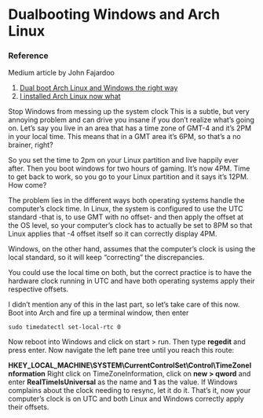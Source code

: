 # Dualbooting Windows and Arch Linux


### Reference

Medium article by John Fajardoo
1. [Dual boot Arch Linux and Windows the right way](https://medium.com/swlh/dual-boot-arch-linux-and-windows-the-right-way-7f59969f7525)
2. [I installed Arch Linux now what](https://medium.com/@fajardocj/i-installed-arch-linux-now-what-b032ebe8be06)

Stop Windows from messing up the system clock
This is a subtle, but very annoying problem and can drive you insane if you don’t realize what’s going on. Let’s say you live in an area that has a time zone of GMT-4 and it’s 2PM in your local time. This means that in a GMT area it’s 6PM, so that’s a no brainer, right?

So you set the time to 2pm on your Linux partition and live happily ever after. Then you boot windows for two hours of gaming. It’s now 4PM. Time to get back to work, so you go to your Linux partition and it says it’s 12PM. How come?

The problem lies in the different ways both operating systems handle the computer’s clock time. In Linux, the system is configured to use the UTC standard -that is, to use GMT with no offset- and then apply the offset at the OS level, so your computer’s clock has to actually be set to 8PM so that Linux applies that -4 offset itself so it can correctly display 4PM.

Windows, on the other hand, assumes that the computer’s clock is using the local standard, so it will keep “correcting” the discrepancies.

You could use the local time on both, but the correct practice is to have the hardware clock running in UTC and have both operating systems apply their respective offsets.

I didn’t mention any of this in the last part, so let’s take care of this now. Boot into Arch and fire up a terminal window, then enter

```
sudo timedatectl set-local-rtc 0
```

Now reboot into Windows and click on start > run. Then type **regedit** and press enter. Now navigate the left pane tree until you reach this route:

**HKEY_LOCAL_MACHINE\SYSTEM\CurrentControlSet\Control\TimeZoneInformation**
Right click on TimeZoneInformation, click on **new > qword** and enter **RealTimeIsUniversal** as the name and **1** as the value. If Windows complains about the clock needing to resync, let it do it. That’s it, now your computer’s clock is on UTC and both Linux and Windows correctly apply their offsets.


